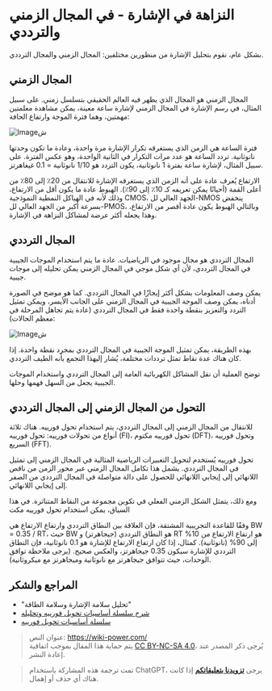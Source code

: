 # النزاهة في الإشارة - في المجال الزمني والترددي

بشكل عام، نقوم بتحليل الإشارة من منظورين مختلفين: المجال الزمني والمجال الترددي.

## المجال الزمني

المجال الزمني هو المجال الذي يظهر فيه العالم الحقيقي بتسلسل زمني. على سبيل المثال، في رسم الإشارة في المجال الزمني لإشارة ساعة معينة، يمكن مشاهدة معلمتين مهمتين، وهما فترة الموجة وارتفاع الحافة:

![Imageش](https://media.wiki-power.com/img/20221210154412.png)

فترة الساعة هي الزمن الذي يستغرقه تكرار الإشارة مرة واحدة، وعادة ما تكون وحدتها نانوثانية. تردد الساعة هو عدد مرات التكرار في الثانية الواحدة، وهو عكس الفترة. على سبيل المثال، لإشارة ساعة بفترة 1 نانوثانية، يكون التردد هو 1/10 نانوثانية = 0.1 غيغاهرتز.

الارتفاع يُعرف عادة على أنه الزمن الذي يستغرقه الإشارة للانتقال من 20٪ إلى 80٪ من أعلى القمة (أحيانًا يمكن تعريفه كـ 10٪ إلى 90٪). الهبوط عادة ما يكون أقل من الارتفاع، وذلك لأنه في الهياكل النمطية النموذجية CMOS، الجهد العالي لل-NMOS ينخفض بسرعة أكبر من الجهد العالي لل-PMOS، وبالتالي الهبوط يكون عادة أقصر من الارتفاع، وهذا يجعله أكثر عرضة لمشاكل النزاهة في الإشارة.

## المجال الترددي

المجال الترددي هو مجال موجود في الرياضيات. عادة ما يتم استخدام الموجات الجيبية في المجال الترددي، لأن أي شكل موجي في المجال الزمني يمكن تحليله إلى موجات جيبية.

يمكن وصف المعلومات بشكل أكثر إيجازًا في المجال الترددي. كما هو موضح في الصورة أدناه، يمكن وصف الموجة الجيبية في المجال الزمني على الجانب الأيسر، ويمكن تمثيل التردد والتعزيز بنقطة واحدة فقط في المجال الترددي (عادة يتم تجاهل المرحلة في معظم الحالات):

![Imageش](https://media.wiki-power.com/img/20221210154759.png)

بهذه الطريقة، يمكن تمثيل الموجة الجيبية في المجال الترددي بمجرد نقطة واحدة. إذا كان هناك عدة نقاط تمثل ترددات مختلفة، يُشار إليهذا التجمع بأنه الطيف الترددي.

توضح العملية أن نقل المشاكل الكهربائية العامة إلى المجال الترددي واستخدام الموجات الجيبية يجعل من السهل فهمها وحلها.

## التحول من المجال الزمني إلى المجال الترددي

للانتقال من المجال الزمني إلى المجال الترددي، يتم استخدام تحول فورييه. هناك ثلاثة أنواع من تحولات فورييه: تحول فورييه (FI)، تحول فورييه مكتوم (DFT)، وتحول فورييه السريع (FFT).

تحول فورييه يُستخدم لتحويل التعبيرات الرياضية المثالية في المجال الزمني إلى تمثيل في المجال الترددي. يشمل هذا تكامل المجال الزمني عبر محور الزمن من ناقص اللانهائي إلى إيجابي اللانهائي للحصول على دالة متواصلة في المجال الترددي من الصفر إلى إيجابي اللانهائي.

ومع ذلك، يتمثل الشكل الزمني الفعلي في تكوين مجموعة من النقاط المتناثرة. في هذا السياق، يمكن استخدام تحول فورييه مكت

وفقًا للقاعدة التجريبية المشتقة، فإن العلاقة بين النطاق الترددي وارتفاع الارتفاع هي BW = 0.35 / RT، حيث BW هو النطاق الترددي (جيجاهرتز) و RT هو ارتفاع الارتفاع من 10% إلى 90% (نانوثانية). كمثال، إذا كان ارتفاع الارتفاع للإشارة هو 0.1 نانوثانية، فإن النطاق الترددي للإشارة سيكون 0.35 جيجاهرتز، والعكس صحيح. (يرجى ملاحظة توافق الوحدات، حيث تتوافق جيجاهرتز مع نانوثانية وميجاهرتز مع ميكروثانية).

## المراجع والشكر

- "تحليل سلامة الإشارة وسلامة الطاقة"
- [شرح سلسلة أساسيات تحويل فورييه وتحليله](https://www.youtube.com/watch?v=q31UcMOuds4)
- [سلسلة أساسيات تحويل فورييه](https://www.youtube.com/watch?v=_3D2yPVlh-w&list=PLEUKC88yR4_al2oa2LF0SKS2RPpxmWg3n)

> عنوان النص: <https://wiki-power.com/>  
> يتم حماية هذا المقال بموجب اتفاقية [CC BY-NC-SA 4.0](https://creativecommons.org/licenses/by/4.0/deed.zh)، يُرجى ذكر المصدر عند إعادة النشر.

> تمت ترجمة هذه المشاركة باستخدام ChatGPT، يرجى [**تزويدنا بتعليقاتكم**](https://github.com/linyuxuanlin/Wiki_MkDocs/issues/new) إذا كانت هناك أي حذف أو إهمال.
